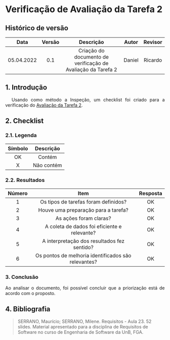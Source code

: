 # Verificação de Avaliação da Tarefa 2

## Histórico de versão

| Data | Versão | Descrição | Autor|  Revisor |
| :--: | :--: | :--: | :--: | :--:  |
| 05.04.2022 | 0.1 | Criação do documento de verificação de Avaliação da Tarefa 2 | Daniel |  Ricardo |

## 1. Introdução
<p style="text-indent: 20px; text-align: justify">
Usando como método a Inspeção, um checklist foi criado para a verificação do <a href="https://interacao-humano-computador.github.io/2021.2-Cebraspe/Avalia%C3%A7%C3%A3o_desenvolvimento/Nivel1/avaliacao2/" target="_blank">Avaliação da Tarefa 2</a>.
</p>


## 2. Checklist

### 2.1. Legenda

| Símbolo | Descrição |
| :-----: | :-------: |
| OK  | Contém  |
| X | Não contém  |

### 2.2. Resultados

| Número | Item | Resposta |
|:----:|:----:|:----:|
|1|Os tipos de tarefas foram definidos?|OK|
|2|Houve uma preparação para a tarefa?|OK|
|3|As ações foram claras?|OK|
|4|A coleta de dados foi eficiente e relevante?|OK|
|5|A interpretação dos resultados fez sentido?|OK|
|6|Os pontos de melhoria identificados são relevantes?|OK|

### 3. Conclusão
<p style="text-align: justify;">Ao analisar o documento, foi possível concluir que a priorização está de acordo com o proposto.
</p>

## 4. Bibliografia

> SERRANO, Maurício; SERRANO, Milene. Requisitos - Aula 23. 52 slides. Material apresentado para a disciplina de Requisitos de Software no curso de Engenharia de Software da UnB, FGA.

